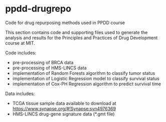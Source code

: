 # ppdd-drugrepo
Code for drug repurposing methods used in PPDD course

This section contains code and supporting files used to generate the analysis and results for the Principles and Practices of Drug Development course at MIT.

Code includes:

- pre-processing of BRCA data
- pre-processing of HMS-LINCS data
- implementation of Random Forests algorithm to classify tumor status
- implementation of Logistic Regression model to classify survival status
- implementation of Cox-PH Regression algorithm to predict survival time


Data includes: 
- TCGA tissue sample data available to download at https://www.synapse.org/#!Synapse:syn4976369
- HMS-LINCS drug-gene signature data (*.gmt file)
